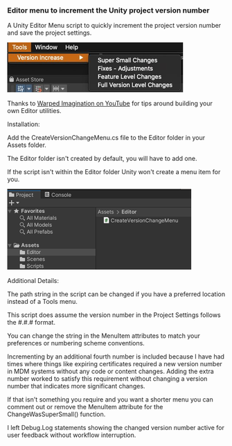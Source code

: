### Editor menu to increment the Unity project version number

A Unity Editor Menu script to quickly increment the project version number and save the project settings.

![Screenshot of the menu in Unity](menuOpenScreenshot.jpg?raw=true)

Thanks to [Warped Imagination on YouTube](https://www.youtube.com/c/WarpedImagination) for tips around building your own Editor utilities.


Installation:

Add the CreateVersionChangeMenu.cs file to the Editor folder in your Assets folder.  

The Editor folder isn't created by default, you will have to add one.

If the script isn't within the Editor folder Unity won't create a menu item for you.

![Screenshot of Assets/Editor location](putScriptInEditorFolder.png?raw=true)


Additional Details:

The path string in the script can be changed if you have a preferred location instead of a Tools menu.

This script does assume the version number in the Project Settings follows the #.#.# format.

You can change the string in the MenuItem attributes to match your preferences or numbering scheme conventions.


Incrementing by an additional fourth number is included because I have had times where things like expiring certificates required a new version number in MDM systems without any code or content changes.
Adding the extra number worked to satisfy this requirement without changing a version number that indicates more significant changes.

If that isn't something you require and you want a shorter menu you can comment out or remove the MenuItem attribute for the ChangeWasSuperSmall() function.


I left Debug.Log statements showing the changed version number active for user feedback without workflow interruption.